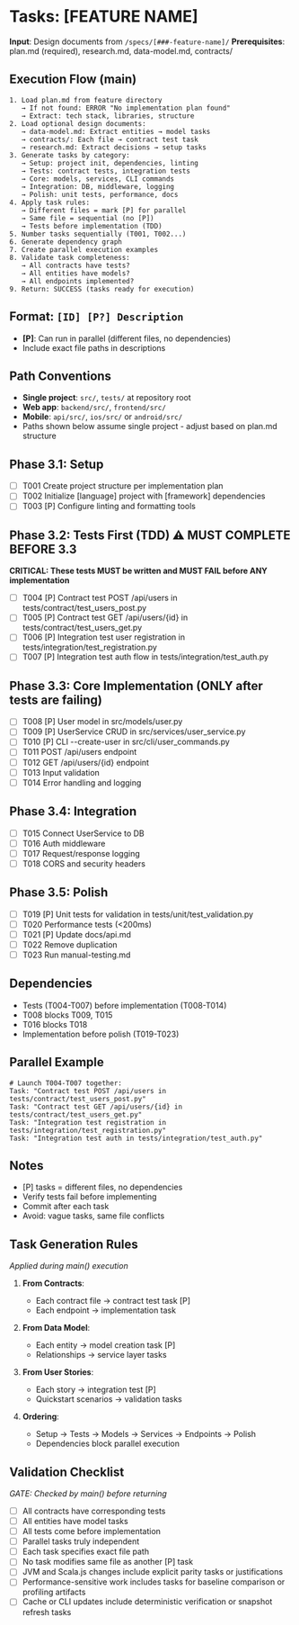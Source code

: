 # Tasks: [FEATURE NAME]

**Input**: Design documents from `/specs/[###-feature-name]/`
**Prerequisites**: plan.md (required), research.md, data-model.md, contracts/

## Execution Flow (main)
```
1. Load plan.md from feature directory
   → If not found: ERROR "No implementation plan found"
   → Extract: tech stack, libraries, structure
2. Load optional design documents:
   → data-model.md: Extract entities → model tasks
   → contracts/: Each file → contract test task
   → research.md: Extract decisions → setup tasks
3. Generate tasks by category:
   → Setup: project init, dependencies, linting
   → Tests: contract tests, integration tests
   → Core: models, services, CLI commands
   → Integration: DB, middleware, logging
   → Polish: unit tests, performance, docs
4. Apply task rules:
   → Different files = mark [P] for parallel
   → Same file = sequential (no [P])
   → Tests before implementation (TDD)
5. Number tasks sequentially (T001, T002...)
6. Generate dependency graph
7. Create parallel execution examples
8. Validate task completeness:
   → All contracts have tests?
   → All entities have models?
   → All endpoints implemented?
9. Return: SUCCESS (tasks ready for execution)
```

## Format: `[ID] [P?] Description`
- **[P]**: Can run in parallel (different files, no dependencies)
- Include exact file paths in descriptions

## Path Conventions
- **Single project**: `src/`, `tests/` at repository root
- **Web app**: `backend/src/`, `frontend/src/`
- **Mobile**: `api/src/`, `ios/src/` or `android/src/`
- Paths shown below assume single project - adjust based on plan.md structure

## Phase 3.1: Setup
- [ ] T001 Create project structure per implementation plan
- [ ] T002 Initialize [language] project with [framework] dependencies
- [ ] T003 [P] Configure linting and formatting tools

## Phase 3.2: Tests First (TDD) ⚠️ MUST COMPLETE BEFORE 3.3
**CRITICAL: These tests MUST be written and MUST FAIL before ANY implementation**
- [ ] T004 [P] Contract test POST /api/users in tests/contract/test_users_post.py
- [ ] T005 [P] Contract test GET /api/users/{id} in tests/contract/test_users_get.py
- [ ] T006 [P] Integration test user registration in tests/integration/test_registration.py
- [ ] T007 [P] Integration test auth flow in tests/integration/test_auth.py

## Phase 3.3: Core Implementation (ONLY after tests are failing)
- [ ] T008 [P] User model in src/models/user.py
- [ ] T009 [P] UserService CRUD in src/services/user_service.py
- [ ] T010 [P] CLI --create-user in src/cli/user_commands.py
- [ ] T011 POST /api/users endpoint
- [ ] T012 GET /api/users/{id} endpoint
- [ ] T013 Input validation
- [ ] T014 Error handling and logging

## Phase 3.4: Integration
- [ ] T015 Connect UserService to DB
- [ ] T016 Auth middleware
- [ ] T017 Request/response logging
- [ ] T018 CORS and security headers

## Phase 3.5: Polish
- [ ] T019 [P] Unit tests for validation in tests/unit/test_validation.py
- [ ] T020 Performance tests (<200ms)
- [ ] T021 [P] Update docs/api.md
- [ ] T022 Remove duplication
- [ ] T023 Run manual-testing.md

## Dependencies
- Tests (T004-T007) before implementation (T008-T014)
- T008 blocks T009, T015
- T016 blocks T018
- Implementation before polish (T019-T023)

## Parallel Example
```
# Launch T004-T007 together:
Task: "Contract test POST /api/users in tests/contract/test_users_post.py"
Task: "Contract test GET /api/users/{id} in tests/contract/test_users_get.py"
Task: "Integration test registration in tests/integration/test_registration.py"
Task: "Integration test auth in tests/integration/test_auth.py"
```

## Notes
- [P] tasks = different files, no dependencies
- Verify tests fail before implementing
- Commit after each task
- Avoid: vague tasks, same file conflicts

## Task Generation Rules
*Applied during main() execution*

1. **From Contracts**:
   - Each contract file → contract test task [P]
   - Each endpoint → implementation task
   
2. **From Data Model**:
   - Each entity → model creation task [P]
   - Relationships → service layer tasks
   
3. **From User Stories**:
   - Each story → integration test [P]
   - Quickstart scenarios → validation tasks

4. **Ordering**:
   - Setup → Tests → Models → Services → Endpoints → Polish
   - Dependencies block parallel execution

## Validation Checklist
*GATE: Checked by main() before returning*

- [ ] All contracts have corresponding tests
- [ ] All entities have model tasks
- [ ] All tests come before implementation
- [ ] Parallel tasks truly independent
- [ ] Each task specifies exact file path
- [ ] No task modifies same file as another [P] task
- [ ] JVM and Scala.js changes include explicit parity tasks or justifications
- [ ] Performance-sensitive work includes tasks for baseline comparison or profiling artifacts
- [ ] Cache or CLI updates include deterministic verification or snapshot refresh tasks
